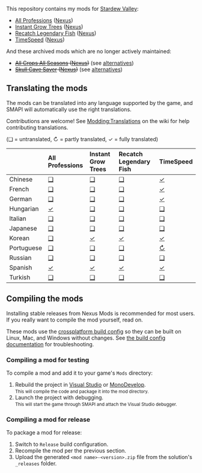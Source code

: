 ﻿This repository contains my mods for [Stardew Valley](http://stardewvalley.net/):

* [All Professions](AllProfessions) ([Nexus](http://www.nexusmods.com/stardewvalley/mods/174))
* [Instant Grow Trees](InstantGrowTrees) ([Nexus](http://www.nexusmods.com/stardewvalley/mods/173))
* [Recatch Legendary Fish](RecatchLegendaryFish) ([Nexus](http://www.nexusmods.com/stardewvalley/mods/172))
* [TimeSpeed](TimeSpeed) ([Nexus](http://www.nexusmods.com/stardewvalley/mods/169))

And these archived mods which are no longer actively maintained:
* ~~[All Crops All Seasons](archived/AllCropsAllSeasons) ([Nexus](http://www.nexusmods.com/stardewvalley/mods/170))~~ (see [alternatives](https://mods.smapi.io/#All_Crops_All_Seasons))
* ~~[Skull Cave Saver](_archived/SkullCaveSaver) ([Nexus](https://www.nexusmods.com/stardewvalley/mods/175))~~ (see [alternatives](https://mods.smapi.io/#Skull_Cave_Saver))

## Translating the mods
<!--

    This section is auto-generated using a script, there's no need to edit it manually.
    https://gist.github.com/Pathoschild/040ff6c8dc863ed2a7a828aa04447033

-->
The mods can be translated into any language supported by the game, and SMAPI will automatically
use the right translations.

Contributions are welcome! See [Modding:Translations](https://stardewvalleywiki.com/Modding:Translations)
on the wiki for help contributing translations.

(❑ = untranslated, ↻ = partly translated, ✓ = fully translated)

&nbsp;     | All Professions                  | Instant Grow Trees                 | Recatch Legendary Fish                 | TimeSpeed
:--------- | :------------------------------- | :--------------------------------- | :------------------------------------- | :--------------------------
Chinese    | [❑](AllProfessions/i18n)         | [❑](InstantGrowTrees/i18n)         | [❑](RecatchLegendaryFish/i18n)         | [✓](TimeSpeed/i18n/zh.json)
French     | [❑](AllProfessions/i18n)         | [❑](InstantGrowTrees/i18n)         | [❑](RecatchLegendaryFish/i18n)         | [✓](TimeSpeed/i18n/fr.json)
German     | [❑](AllProfessions/i18n)         | [❑](InstantGrowTrees/i18n)         | [❑](RecatchLegendaryFish/i18n)         | [✓](TimeSpeed/i18n/de.json)
Hungarian  | [✓](AllProfessions/i18n/hu.json) | [❑](InstantGrowTrees/i18n)         | [❑](RecatchLegendaryFish/i18n)         | [❑](TimeSpeed/i18n)
Italian    | [❑](AllProfessions/i18n)         | [❑](InstantGrowTrees/i18n)         | [❑](RecatchLegendaryFish/i18n)         | [❑](TimeSpeed/i18n)
Japanese   | [❑](AllProfessions/i18n)         | [❑](InstantGrowTrees/i18n)         | [❑](RecatchLegendaryFish/i18n)         | [❑](TimeSpeed/i18n)
Korean     | [❑](AllProfessions/i18n)         | [✓](InstantGrowTrees/i18n/ko.json) | [✓](RecatchLegendaryFish/i18n/ko.json) | [✓](TimeSpeed/i18n/ko.json)
Portuguese | [❑](AllProfessions/i18n)         | [❑](InstantGrowTrees/i18n)         | [❑](RecatchLegendaryFish/i18n)         | [↻](TimeSpeed/i18n/pt.json)
Russian    | [❑](AllProfessions/i18n)         | [❑](InstantGrowTrees/i18n)         | [❑](RecatchLegendaryFish/i18n)         | [❑](TimeSpeed/i18n)
Spanish    | [✓](AllProfessions/i18n/es.json) | [✓](InstantGrowTrees/i18n/es.json) | [✓](RecatchLegendaryFish/i18n/es.json) | [✓](TimeSpeed/i18n/es.json)
Turkish    | [❑](AllProfessions/i18n)         | [❑](InstantGrowTrees/i18n)         | [❑](RecatchLegendaryFish/i18n)         | [❑](TimeSpeed/i18n)

## Compiling the mods
Installing stable releases from Nexus Mods is recommended for most users. If you really want to
compile the mod yourself, read on.

These mods use the [crossplatform build config](https://smapi.io/package)
so they can be built on Linux, Mac, and Windows without changes. See [the build config documentation](https://smapi.io/package)
for troubleshooting.

### Compiling a mod for testing
To compile a mod and add it to your game's `Mods` directory:

1. Rebuild the project in [Visual Studio](https://www.visualstudio.com/vs/community/) or [MonoDevelop](http://www.monodevelop.com/).  
   <small>This will compile the code and package it into the mod directory.</small>
2. Launch the project with debugging.  
   <small>This will start the game through SMAPI and attach the Visual Studio debugger.</small>

### Compiling a mod for release
To package a mod for release:

1. Switch to `Release` build configuration.
2. Recompile the mod per the previous section.
3. Upload the generated `<mod name>-<version>.zip` file from the solution's `_releases` folder.
